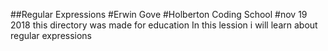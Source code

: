 ##Regular Expressions
#Erwin Gove
#Holberton Coding School
#nov 19 2018
this directory was made for education
In this lession i will learn about regular expressions